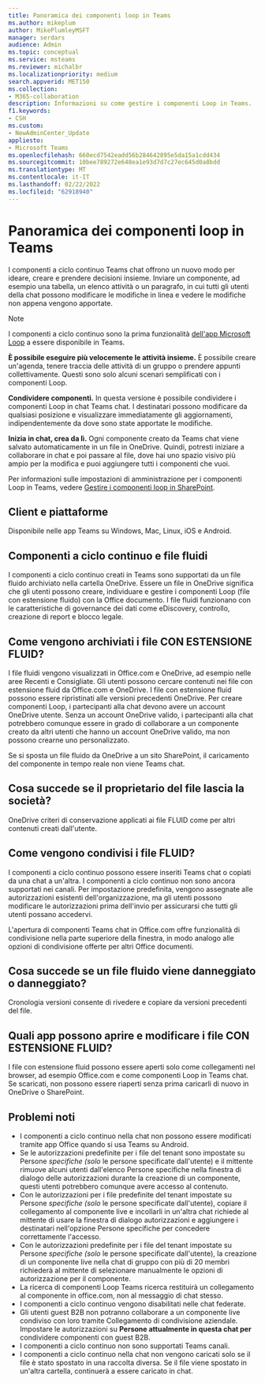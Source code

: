 ```yaml
---
title: Panoramica dei componenti loop in Teams
ms.author: mikeplum
author: MikePlumleyMSFT
manager: serdars
audience: Admin
ms.topic: conceptual
ms.service: msteams
ms.reviewer: michalbr
ms.localizationpriority: medium
search.appverid: MET150
ms.collection:
- M365-collaboration
description: Informazioni su come gestire i componenti Loop in Teams.
f1.keywords:
- CSH
ms.custom:
- NewAdminCenter_Update
appliesto:
- Microsoft Teams
ms.openlocfilehash: 660ecd7542eadd56b284642895e5da15a1cdd434
ms.sourcegitcommit: 10bee789272e648ea1e93d7d7c27ec645d0a8bdd
ms.translationtype: MT
ms.contentlocale: it-IT
ms.lasthandoff: 02/22/2022
ms.locfileid: "62918940"
---
```

# <a name="overview-of-loop-components-in-teams"></a>Panoramica dei componenti loop in Teams

I componenti a ciclo continuo Teams chat offrono un nuovo modo per ideare, creare e prendere decisioni insieme. Inviare un componente, ad esempio una tabella, un elenco attività o un paragrafo, in cui tutti gli utenti della chat possono modificare le modifiche in linea e vedere le modifiche non appena vengono apportate. 

> [!Note]
> I componenti a ciclo continuo sono la prima funzionalità [dell'app Microsoft Loop](https://www.microsoft.com/en-us/microsoft-loop) a essere disponibile in Teams. 

**È possibile eseguire più velocemente le attività insieme.** È possibile creare un'agenda, tenere traccia delle attività di un gruppo o prendere appunti collettivamente. Questi sono solo alcuni scenari semplificati con i componenti Loop.

**Condividere componenti.** In questa versione è possibile condividere i componenti Loop in chat Teams chat. I destinatari possono modificare da qualsiasi posizione e visualizzare immediatamente gli aggiornamenti, indipendentemente da dove sono state apportate le modifiche.

**Inizia in chat, crea da lì.** Ogni componente creato da Teams chat viene salvato automaticamente in un file in OneDrive. Quindi, potresti iniziare a collaborare in chat e poi passare al file, dove hai uno spazio visivo più ampio per la modifica e puoi aggiungere tutti i componenti che vuoi.

Per informazioni sulle impostazioni di amministrazione per i componenti Loop in Teams, vedere [Gestire i componenti loop in SharePoint](/sharepoint/manage-loop-components).

## <a name="clients-and-platforms"></a>Client e piattaforme

Disponibile nelle app Teams su Windows, Mac, Linux, iOS e Android.

## <a name="loop-components-and-fluid-files"></a>Componenti a ciclo continuo e file fluidi

I componenti a ciclo continuo creati in Teams sono supportati da un file fluido archiviato nella cartella OneDrive. Essere un file in OneDrive significa che gli utenti possono creare, individuare e gestire i componenti Loop (file con estensione fluido) con la Office documento. I file fluidi funzionano con le caratteristiche di governance dei dati come eDiscovery, controllo, creazione di report e blocco legale.

## <a name="how-are-fluid--files-stored"></a>Come vengono archiviati i file CON ESTENSIONE FLUID?

I file fluidi vengono visualizzati in Office.com e OneDrive, ad esempio nelle aree Recenti e Consigliate. Gli utenti possono cercare contenuti nei file con estensione fluid da Office.com e OneDrive. I file con estensione fluid possono essere ripristinati alle versioni precedenti OneDrive. Per creare componenti Loop, i partecipanti alla chat devono avere un account OneDrive utente. Senza un account OneDrive valido, i partecipanti alla chat potrebbero comunque essere in grado di collaborare a un componente creato da altri utenti che hanno un account OneDrive valido, ma non possono crearne uno personalizzato. 

Se si sposta un file fluido da OneDrive a un sito SharePoint, il caricamento del componente in tempo reale non viene Teams chat.

## <a name="what-happens-if-the-owner-of-the-file-leaves-the-company"></a>Cosa succede se il proprietario del file lascia la società?

OneDrive criteri di conservazione applicati ai file FLUID come per altri contenuti creati dall'utente.

## <a name="how-are-fluid-files-shared"></a>Come vengono condivisi i file FLUID?

I componenti a ciclo continuo possono essere inseriti Teams chat o copiati da una chat a un'altra. I componenti a ciclo continuo non sono ancora supportati nei canali. Per impostazione predefinita, vengono assegnate alle autorizzazioni esistenti dell'organizzazione, ma gli utenti possono modificare le autorizzazioni prima dell'invio per assicurarsi che tutti gli utenti possano accedervi.

L'apertura di componenti Teams chat in Office.com offre funzionalità di condivisione nella parte superiore della finestra, in modo analogo alle opzioni di condivisione offerte per altri Office documenti.

## <a name="what-if-a-fluid-file-becomes-corrupted-or-damaged"></a>Cosa succede se un file fluido viene danneggiato o danneggiato?

Cronologia versioni consente di rivedere e copiare da versioni precedenti del file.

## <a name="what-apps-can-open-and-edit-fluid-files"></a>Quali app possono aprire e modificare i file CON ESTENSIONE FLUID?

I file con estensione fluid possono essere aperti solo come collegamenti nel browser, ad esempio Office.com e come componenti Loop in Teams chat. Se scaricati, non possono essere riaperti senza prima caricarli di nuovo in OneDrive o SharePoint.

## <a name="known-issues"></a>Problemi noti

- I componenti a ciclo continuo nella chat non possono essere modificati tramite app Office quando si usa Teams su Android.
- Se le autorizzazioni predefinite per i file del tenant sono impostate su Persone *specifiche (solo* le persone specificate dall'utente) e il mittente rimuove  alcuni utenti dall'elenco Persone specifiche nella finestra di dialogo delle autorizzazioni durante la creazione di un componente, questi utenti potrebbero comunque avere accesso al contenuto.
- Con le autorizzazioni per i file predefinite del tenant impostate su Persone *specifiche (solo* le persone specificate dall'utente), copiare il collegamento al componente live e incollarli in un'altra chat richiede al mittente di usare la finestra di dialogo autorizzazioni e aggiungere i destinatari nell'opzione Persone specifiche per concedere correttamente l'accesso.
- Con le autorizzazioni predefinite per i file del tenant impostate su Persone *specifiche (solo* le persone specificate dall'utente), la creazione di un componente live nella chat di gruppo con più di 20 membri richiederà al mittente di selezionare manualmente le opzioni di autorizzazione per il componente.
- La ricerca di componenti Loop Teams ricerca restituirà un collegamento al componente in office.com, non al messaggio di chat stesso.
- I componenti a ciclo continuo vengono disabilitati nelle chat federate.
- Gli utenti guest B2B non potranno collaborare a un componente live condiviso con loro tramite Collegamento di condivisione aziendale. Impostare le autorizzazioni su **Persone attualmente in questa chat per** condividere componenti con guest B2B.
- I componenti a ciclo continuo non sono supportati Teams canali.
- I componenti a ciclo continuo nella chat non vengono caricati solo se il file è stato spostato in una raccolta diversa. Se il file viene spostato in un'altra cartella, continuerà a essere caricato in chat.

